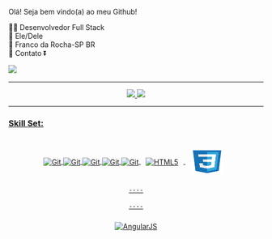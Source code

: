 Olá! Seja bem vindo(a) ao meu Github!

👨‍🎓 Desenvolvedor Full Stack </br>
🧔 Ele/Dele </br>
🚩 Franco da Rocha-SP BR </br>
📩 Contato ⏬

  <div>
 <a href="https://www.linkedin.com/in/jeferson-aristaque-3b972922b/" target="_blank"><img src="https://img.shields.io/badge/-LinkedIn-%230077B5?style=for-the-badge&logo=linkedin&logoColor=white" target="_blank"></a>  
</div>

  ----

<div align="center">
  <a href="https://github.com/Aristaque">
  <img height="150em" src="https://github-readme-stats.vercel.app/api?username=Aristaque&show_icons=true&theme=gotham&include_all_commits=true&count_private=true"/>
  <img height="150em" src="https://github-readme-stats.vercel.app/api/top-langs/?username=Aristaque&layout=compact&langs_count=7&theme=gotham"/>
</div>
  
  ----
 
  ### Skill Set:
  
  <div align="center"><br>
    
   <img src="https://cdn.jsdelivr.net/gh/devicons/devicon/icons/git/git-original.svg" alt="Git" height="46" width="65" align="center">
   <img src="https://cdn.jsdelivr.net/gh/devicons/devicon/icons/github/github-original-wordmark.svg" alt="Git" height="46" width="65" align="center">
   <img src="https://cdn.jsdelivr.net/gh/devicons/devicon/icons/java/java-original.svg" alt="Git" height="46" width="65" align="center">
   <img src="https://cdn.jsdelivr.net/gh/devicons/devicon/icons/mysql/mysql-original-wordmark.svg" alt="Git" height="46" width="65" align="center">
   <img src="https://cdn.jsdelivr.net/gh/devicons/devicon/icons/spring/spring-plain-wordmark.svg" alt="Git" height="46" width="65" align="center">
    <img style="margin: 10px" src="https://cdn.jsdelivr.net/gh/devicons/devicon/icons/html5/html5-original-wordmark.svg" alt="HTML5" height="46" width="65" align="center"> 
    <img style="margin: 10px" src="https://raw.githubusercontent.com/devicons/devicon/master/icons/css3/css3-original.svg" alt="CSS3" height="46" width="65" align="center"> 
    
    ----
    
    ----
   <img style="margin: 10px" src="https://cdn.jsdelivr.net/gh/devicons/devicon/icons/angularjs/angularjs-original.svg" alt="AngularJS" height="46" width="65" align="center" />
  
  </div>
  
